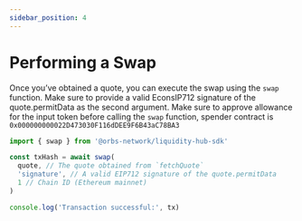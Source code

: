 ```yaml
---
sidebar_position: 4
---
```


# Performing a Swap

Once you’ve obtained a quote, you can execute the swap using the `swap` function.
Make sure to provide a valid EconsIP712 signature of the quote.permitData as the second argument.
Make sure to approve allowance for the input token before calling the `swap` function, spender contract is
`0x000000000022D473030F116dDEE9F6B43aC78BA3`

```typescript
import { swap } from '@orbs-network/liquidity-hub-sdk'

const txHash = await swap(
  quote, // The quote obtained from `fetchQuote`
  'signature', // A valid EIP712 signature of the quote.permitData
  1 // Chain ID (Ethereum mainnet)
)

console.log('Transaction successful:', tx)
```
